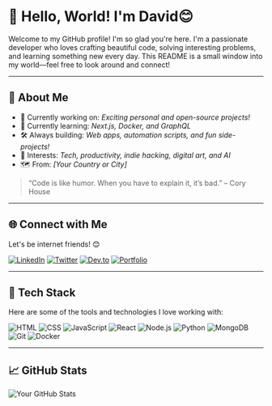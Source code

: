 # 👋 Hello, World! I'm David😊

Welcome to my GitHub profile! I'm so glad you're here. I'm a passionate developer who loves crafting beautiful code, solving interesting problems, and learning something new every day. This README is a small window into my world—feel free to look around and connect!

---

## 📌 About Me

- 🔭 Currently working on: _Exciting personal and open-source projects!_
- 🌱 Currently learning: _Next.js, Docker, and GraphQL_
- 🛠️ Always building: _Web apps, automation scripts, and fun side-projects!_
- 🧠 Interests: _Tech, productivity, indie hacking, digital art, and AI_
- 🗺️ From: _[Your Country or City]_

> “Code is like humor. When you have to explain it, it’s bad.” – Cory House

---

## 🌐 Connect with Me

Let's be internet friends! 😊

[![LinkedIn](https://img.shields.io/badge/LinkedIn-blue?style=for-the-badge&logo=linkedin)](https://linkedin.com/in/yourusername)
[![Twitter](https://img.shields.io/badge/Twitter-1DA1F2?style=for-the-badge&logo=twitter&logoColor=white)](https://twitter.com/yourusername)
[![Dev.to](https://img.shields.io/badge/Dev.to-000000?style=for-the-badge&logo=devdotto&logoColor=white)](https://dev.to/yourusername)
[![Portfolio](https://img.shields.io/badge/Portfolio-222?style=for-the-badge)](https://yourwebsite.com)

---

## 🧰 Tech Stack

Here are some of the tools and technologies I love working with:

![HTML](https://img.shields.io/badge/HTML5-E34F26?style=for-the-badge&logo=html5&logoColor=white)
![CSS](https://img.shields.io/badge/CSS3-1572B6?style=for-the-badge&logo=css3&logoColor=white)
![JavaScript](https://img.shields.io/badge/JavaScript-F7DF1E?style=for-the-badge&logo=javascript&logoColor=black)
![React](https://img.shields.io/badge/React-61DAFB?style=for-the-badge&logo=react&logoColor=black)
![Node.js](https://img.shields.io/badge/Node.js-339933?style=for-the-badge&logo=nodedotjs&logoColor=white)
![Python](https://img.shields.io/badge/Python-3776AB?style=for-the-badge&logo=python&logoColor=white)
![MongoDB](https://img.shields.io/badge/MongoDB-4EA94B?style=for-the-badge&logo=mongodb&logoColor=white)
![Git](https://img.shields.io/badge/Git-F05032?style=for-the-badge&logo=git&logoColor=white)
![Docker](https://img.shields.io/badge/Docker-2496ED?style=for-the-badge&logo=docker&logoColor=white)

---

## 📈 GitHub Stats

![Your GitHub Stats](https://github-readme-stats.vercel.app/api?userna)

